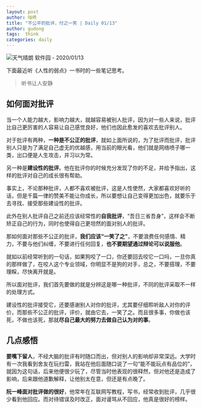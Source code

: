 ```yaml
---
layout: post
author: 咕咚
title: "不公平的批评，付之一笑 | Daily 01/13"
author: gudong
tags:  think
categories: daily
---
```


![天气晴朗 软件园 - 2020/01/13](http://img03.sogoucdn.com/app/a/100520146/61a324dbbea5536ace6b6dc960f7c5f2)

下面最近听《人性的弱点》一书时的一些笔记思考。
> 听书让人安静


## 如何面对批评
当一个人能力越大，影响力越大，就越容易被别人批评，因为对一些人来说，批评比自己更厉害的人容易让自己感觉良好，他们也因此愈发的喜欢去批评别人。

对于批评有两种，**一种是不公正的批评**，就如上面所说的，为了批评而批评，批评别人只是为了满足自己虚无的优越感，用当前的眼光看，他们就是网络喷子哪一类，出口便是人生攻击，并习以为常。

另一种是**建设性的批评**。他在批评你的时候充分发现了你的不足，并给予指出，这样的批评对自己的成长很有帮助。

事实上，不论那种批评，人都不喜欢被批评，这是人性使然，大家都喜欢好听的话，但是千篇一律的赞美不能让你成长，所以要想让自己变得更加出色，就要乐于去寻找、接受那些建设性的批评。

此外在别人批评自己之前还应该经常性的**自我批评**，“吾日三省吾身”，这样会不断矫正自己的行为，同时也使得自己更坦然的面对别人的批评。

那如何面对那些不公正的批评，**我们应该“一笑了之”**，不要浪费任何感情、精力，不要与他们纠缠，不要进行任何回复，**也不要期望通过辩论可以说服他**。

就如以前经常听到的一句话，如果狗咬了一口，你还要回去咬它一口吗，一旦你真的那样做了，在咬人这个专业领域，你明显不是狗的对手，总之，不要搭理，不要理睬，尽快离开就是。

所以面对批评，我们首先要做的就是分辨这是哪一种批评，不同的批评采取不一样的处理方式。

建设性的批评接受它，还要感谢别人对你的批评，尤其要仔细聆听敌人对你的评价，而那些不公正的批评，评价，就由它去，一笑了之。而且很多事，你做也该死，不做也该死，那就**尽自己最大的努力去做自己认为对的事**。

## 几点感悟
**要嘴下留人**，不经大脑的批评有时随口而出，但对别人的影响却非常深远。大学时有一次我看到舍友在玩扫雷，我站在他后面随口说了一句“能不能玩点有品位的”，就因为这句话，后来他便很少玩了，尽管当时他表现的很释然，但对他还是造成了影响，后来跟他道歉解释，让他别太在意，但还是有点晚了。

**阮一峰面对批评做的很好**，他常年在互联网写教程，写书，经常收到批评，几乎很少看到他回应。而对待错误及时改正，面对谩骂从不回应，他真是很好的榜样。
